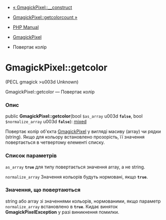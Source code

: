- [« GmagickPixel::\_\_construct](gmagickpixel.construct.md)
- [GmagickPixel::getcolorcount »](gmagickpixel.getcolorcount.md)

- [PHP Manual](index.md)
- [GmagickPixel](class.gmagickpixel.md)
- Повертає колір

# GmagickPixel::getcolor

(PECL gmagick \>u003d Unknown)

GmagickPixel::getcolor — Повертає колір

### Опис

public **GmagickPixel::getcolor**(bool `$as_array` u003d **`false`**, bool
`$normalize_array` u003d **`false`**):
[mixed](language.types.declarations.md#language.types.declarations.mixed)

Повертає колір об'єкта [GmagickPixel](class.gmagickpixel.md) у вигляді
масиву (array) чи рядки (string). Якщо для кольору встановлено
прозорість, її значення повертається в четвертому елементі списку.

### Список параметрів

`as_array`
**`true`** для типу повертається значення array, а не string.

`normalize_array`
Значення кольорів будуть нормовані, якщо **`true`**.

### Значення, що повертаються

string або array зі значеннями кольорів, нормованими, якщо параметр
`normalize_array` встановлено в **`true`**. Кидає виняток
**GmagickPixelException** у разі виникнення помилки.
